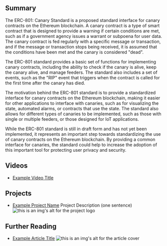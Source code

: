 ## Summary

The ERC-801: Canary Standard is a proposed standard interface for canary contracts on the Ethereum blockchain. A canary contract is a type of smart contract that is designed to provide a warning if certain conditions are met, such as if a government agency issues a warrant or subpoena for user data. The canary contract is fed regularly with a specific message or transaction, and if the message or transaction stops being received, it is assumed that the conditions have been met and the canary is considered "dead". 

The ERC-801 standard provides a basic set of functions for implementing canary contracts, including the ability to check if the canary is alive, keep the canary alive, and manage feeders. The standard also includes a set of events, such as the "RIP" event that triggers when the contract is called for the first time after the canary has died. 

The motivation behind the ERC-801 standard is to provide a standardized interface for canary contracts on the Ethereum blockchain, making it easier for other applications to interface with canaries, such as for visualizing the state, automated alarms, or contracts that use the state. The standard also allows for different types of canaries to be implemented, such as those with single or multiple feeders, or those designed for IoT applications. 

While the ERC-801 standard is still in draft form and has not yet been implemented, it represents an important step towards standardizing the use of canary contracts on the Ethereum blockchain. By providing a common interface for canaries, the standard could help to increase the adoption of this important tool for protecting user privacy and security.

## Videos

- [Example Video Title](https://www.youtube.com/watch?v=TDGq4aeevgY)

## Projects

- [Example Project Name](https://xxxx.xxx/xxxxx) Project Description (one sentence) ![this is an img's alt for the project logo](https://xxxx.xxx/project-logo.xxx)

## Further Reading

- [Example Article Title](https://xxxx.xxx/xxxxx) ![this is an img's alt for the article cover](https://xxxx.xxx/article-cover.xxx)
